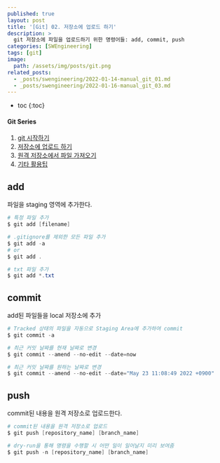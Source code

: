 ```yaml
---
published: true
layout: post
title: '[Git] 02. 저장소에 업로드 하기'
description: >
  git 저장소에 파일을 업로드하기 위한 명령어들: add, commit, push
categories: [SWEngineering]
tags: [git]
image:
  path: /assets/img/posts/git.png
related_posts:
  - _posts/swengineering/2022-01-14-manual_git_01.md
  - _posts/swengineering/2022-01-16-manual_git_03.md
---
```

* toc
{:toc}

<h4>Git Series</h4>
<div class="taxonomy__index">
  <ol class="description">
    <li><a href="/swengineering/manual_git_01/">git 시작하기</a></li>
    <li><a href="/swengineering/manual_git_02/">저장소에 업로드 하기</a></li>
    <li><a href="/swengineering/manual_git_03/">원격 저장소에서 파일 가져오기</a></li>
    <li><a href="/swengineering/manual_git_04/">기타 활용팁</a></li>
  </ol>
</div>

## add

파일을 staging 영역에 추가한다.  

```powershell
# 특정 파일 추가
$ git add [filename]

# .gitignore를 제외한 모든 파일 추가
$ git add -a
# or
$ git add .

# txt 파일 추가
$ git add *.txt
```

## commit

add된 파일들을 local 저장소에 추가  

```powershell
# Tracked 상태의 파일을 자동으로 Staging Area에 추가하여 commit
$ git commit -a

# 최근 커밋 날짜를 현재 날짜로 변경
$ git commit --amend --no-edit --date=now

# 최근 커밋 날짜를 원하는 날짜로 변경
$ git commit --amend --no-edit --date="May 23 11:08:49 2022 +0900"
```

## push

commit된 내용을 원격 저장소로 업로드한다.  

```powershell
# commit된 내용을 원격 저장소로 업로드
$ git push [repository_name] [branch_name]

# dry-run을 통해 명령을 수행할 시 어떤 일이 일어날지 미리 보여줌
$ git push -n [repository_name] [branch_name]
```